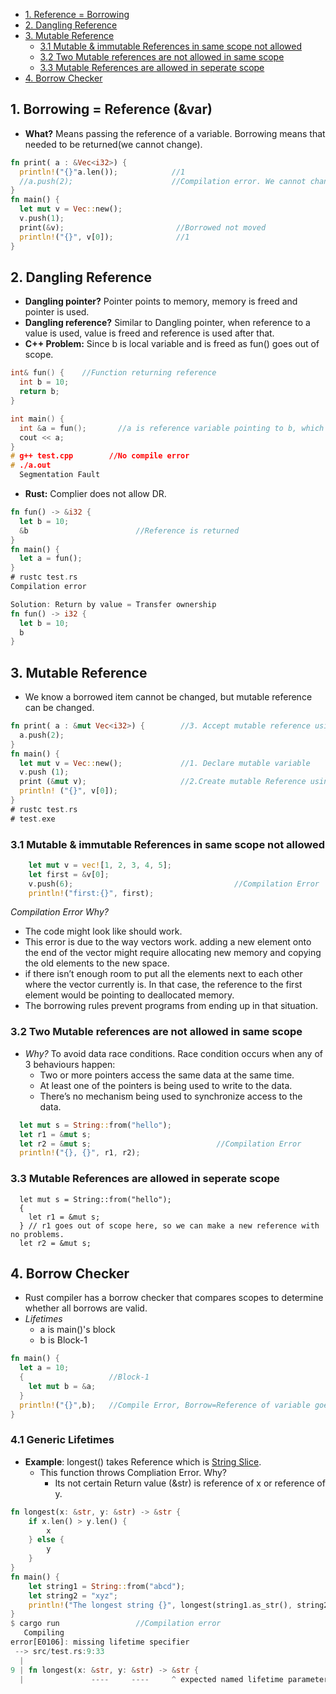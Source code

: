 - [1. Reference = Borrowing](#bow)
- [2. Dangling Reference](#danglingref)
- [3. Mutable Reference](#mutref)
  - [3.1 Mutable & immutable References in same scope not allowed](#MutImmutable)
  - [3.2 Two Mutable references are not allowed in same scope](#MutMut)
  - [3.3 Mutable References are allowed in seperate scope](#MutSep)
- [4. Borrow Checker](#bc)


<a name="bow"></a> 
## 1. Borrowing = Reference (&var)
- **What?** Means passing the reference of a variable. Borrowing means that needed to be returned(we cannot change).
```rust
fn print( a : &Vec<i32>) {
  println!("{}"a.len());            //1
  //a.push(2);                      //Compilation error. We cannot change borrowed. Changing immutable
}
fn main() {
  let mut v = Vec::new();
  v.push(1);
  print(&v);                         //Borrowed not moved
  println!("{}", v[0]);              //1
}
```

<a name="danglingref"></a>
## 2. Dangling Reference
- **Dangling pointer?** Pointer points to memory, memory is freed and pointer is used.
- **Dangling reference?** Similar to Dangling pointer, when reference to a value is used, value is freed and reference is used after that.
- **C++ Problem:** Since b is local variable and is freed as fun() goes out of scope.
```c++
int& fun() {    //Function returning reference
  int b = 10;
  return b;
}

int main() {
  int &a = fun();       //a is reference variable pointing to b, which does not exist
  cout << a;            
}
# g++ test.cpp        //No compile error
# ./a.out
  Segmentation Fault
```
- **Rust:** Complier does not allow DR.
```rust
fn fun() -> &i32 {
  let b = 10;
  &b                        //Reference is returned
}
fn main() {
  let a = fun();
}
# rustc test.rs
Compilation error

Solution: Return by value = Transfer ownership
fn fun() -> i32 {
  let b = 10;
  b                        
}
```

<a name="mutref"></a>
## 3. Mutable Reference
- We know a borrowed item cannot be changed, but mutable reference can be changed.
```rust
fn print( a : &mut Vec<i32>) {        //3. Accept mutable reference using `some_string: &mut String`
  a.push(2);
}
fn main() {
  let mut v = Vec::new();             //1. Declare mutable variable
  v.push (1);
  print (&mut v);                     //2.Create mutable Reference using `&mut`
  println! ("{}", v[0]);
}
# rustc test.rs
# test.exe
```

<a name="MutImmutable"></a>
### 3.1 Mutable & immutable References in same scope not allowed
```rust
    let mut v = vec![1, 2, 3, 4, 5];
    let first = &v[0];
    v.push(6);                                    //Compilation Error
    println!("first:{}", first);
```
*Compilation Error Why?*
  - The code might look like should work. 
  - This error is due to the way vectors work. adding a new element onto the end of the vector might require allocating new memory and copying the old elements to the new space. 
  - if there isn’t enough room to put all the elements next to each other where the vector currently is. In that case, the reference to the first element would be pointing to deallocated memory. 
  - The borrowing rules prevent programs from ending up in that situation.

<a name="MutMut"></a>
### 3.2 Two Mutable references are not allowed in same scope
- *Why?* To avoid data race conditions. Race condition occurs when any of 3 behaviours happen:
    - Two or more pointers access the same data at the same time.
    - At least one of the pointers is being used to write to the data.
    - There’s no mechanism being used to synchronize access to the data.
```rust
  let mut s = String::from("hello");
  let r1 = &mut s;
  let r2 = &mut s;                            //Compilation Error
  println!("{}, {}", r1, r2);
```
<a name="MutSep"></a>
### 3.3 Mutable References are allowed in seperate scope
```rustc
  let mut s = String::from("hello");
  {
    let r1 = &mut s;
  } // r1 goes out of scope here, so we can make a new reference with no problems.
  let r2 = &mut s;
```

<a name=bc></a>
## 4. Borrow Checker
- Rust compiler has a borrow checker that compares scopes to determine whether all borrows are valid.
- _Lifetimes_
  - a is main()'s block
  - b is Block-1
```rs
fn main() {
  let a = 10;
  {                   //Block-1
    let mut b = &a;
  }
  println!("{}",b);   //Compile Error, Borrow=Reference of variable goes out of scope and used.
}
```
<a name=genericlt></a>
### 4.1 Generic Lifetimes
- **Example**: longest() takes Reference which is [String Slice](/Languages/Programming_Languages/Rust/Collections/String).
  - This function throws Compliation Error. Why?
    - Its not certain Return value (&str) is reference of x or reference of y.
```rs
fn longest(x: &str, y: &str) -> &str {                                         //2. Taking reference of string slice
    if x.len() > y.len() {
        x
    } else {
        y
    }
}
fn main() {
    let string1 = String::from("abcd");
    let string2 = "xyz";
    println!("The longest string {}", longest(string1.as_str(), string2));       //1. Passing string slice
}
$ cargo run                 //Compilation error
   Compiling 
error[E0106]: missing lifetime specifier
 --> src/test.rs:9:33
  |
9 | fn longest(x: &str, y: &str) -> &str {
  |               ----     ----     ^ expected named lifetime parameterr

```
